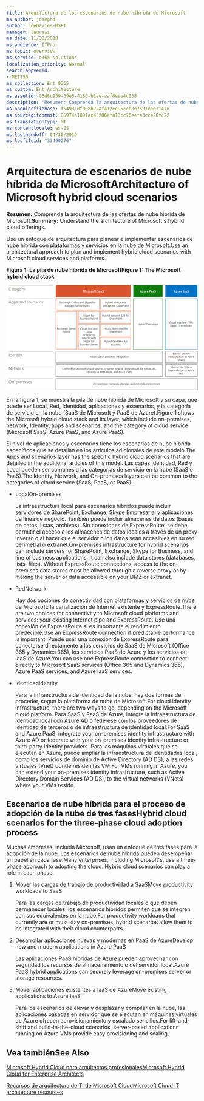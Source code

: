 ```yaml
---
title: Arquitectura de los escenarios de nube híbrida de Microsoft
ms.author: josephd
author: JoeDavies-MSFT
manager: laurawi
ms.date: 11/30/2018
ms.audience: ITPro
ms.topic: overview
ms.service: o365-solutions
localization_priority: Normal
search.appverid:
- MET150
ms.collection: Ent_O365
ms.custom: Ent_Architecture
ms.assetid: 06d8c959-39e5-4150-b1ae-aaf0eee4c058
description: 'Resumen: Comprenda la arquitectura de las ofertas de nube híbrida de Microsoft.'
ms.openlocfilehash: f5493c0f008b22af412ee95ccb8b7581eee71476
ms.sourcegitcommit: 85974a1891ac45286efa13cc76eefa3cce28fc22
ms.translationtype: MT
ms.contentlocale: es-ES
ms.lasthandoff: 04/30/2019
ms.locfileid: "33490276"
---
```

# <a name="architecture-of-microsoft-hybrid-cloud-scenarios"></a><span data-ttu-id="69f48-103">Arquitectura de escenarios de nube híbrida de Microsoft</span><span class="sxs-lookup"><span data-stu-id="69f48-103">Architecture of Microsoft hybrid cloud scenarios</span></span>

 <span data-ttu-id="69f48-104">**Resumen:** Comprenda la arquitectura de las ofertas de nube híbrida de Microsoft.</span><span class="sxs-lookup"><span data-stu-id="69f48-104">**Summary:** Understand the architecture of Microsoft's hybrid cloud offerings.</span></span>
  
<span data-ttu-id="69f48-105">Use un enfoque de arquitectura para planear e implementar escenarios de nube híbrida con plataformas y servicios en la nube de Microsoft.</span><span class="sxs-lookup"><span data-stu-id="69f48-105">Use an architectural approach to plan and implement hybrid cloud scenarios with Microsoft cloud services and platforms.</span></span>
  
<span data-ttu-id="69f48-106">**Figura 1: La pila de nube híbrida de Microsoft**</span><span class="sxs-lookup"><span data-stu-id="69f48-106">**Figure 1: The Microsoft hybrid cloud stack**</span></span>

![La pila de nube híbrida de Microsoft](media/Hybrid-Poster/Hybrid-Cloud-Stack.png)
  
<span data-ttu-id="69f48-108">En la figura 1, se muestra la pila de nube híbrida de Microsoft y su capa, que puede ser Local, Red, Identidad, aplicaciones y escenarios, y la categoría de servicio en la nube (SaaS de Microsoft y PaaS de Azure).</span><span class="sxs-lookup"><span data-stu-id="69f48-108">Figure 1 shows the Microsoft hybrid cloud stack and its layer, which include on-premises, network, Identity, apps and scenarios, and the category of cloud service (Microsoft SaaS, Azure PaaS, and Azure PaaS).</span></span>
  
<span data-ttu-id="69f48-109">El nivel de aplicaciones y escenarios tiene los escenarios de nube híbrida específicos que se detallan en los artículos adicionales de este modelo.</span><span class="sxs-lookup"><span data-stu-id="69f48-109">The Apps and scenarios layer has the specific hybrid cloud scenarios that are detailed in the additional articles of this model.</span></span> <span data-ttu-id="69f48-110">Las capas Identidad, Red y Local pueden ser comunes a las categorías de servicio en la nube (SaaS o PaaS).</span><span class="sxs-lookup"><span data-stu-id="69f48-110">The Identity, Network, and On-premises layers can be common to the categories of cloud service (SaaS, PaaS, or PaaS).</span></span>
  
- <span data-ttu-id="69f48-111">Local</span><span class="sxs-lookup"><span data-stu-id="69f48-111">On-premises</span></span>
    
    <span data-ttu-id="69f48-p102">La infraestructura local para escenarios híbridos puede incluir servidores de SharePoint, Exchange, Skype Empresarial y aplicaciones de línea de negocio. También puede incluir almacenes de datos (bases de datos, listas, archivos). Sin conexiones de ExpressRoute, se debe permitir el acceso a los almacenes de datos locales a través de un proxy inverso o al hacer que el servidor o los datos sean accesibles en su red perimetral o extranet.</span><span class="sxs-lookup"><span data-stu-id="69f48-p102">On-premises infrastructure for hybrid scenarios can include servers for SharePoint, Exchange, Skype for Business, and line of business applications. It can also include data stores (databases, lists, files). Without ExpressRoute connections, access to the on-premises data stores must be allowed through a reverse proxy or by making the server or data accessible on your DMZ or extranet.</span></span>
    
- <span data-ttu-id="69f48-115">Red</span><span class="sxs-lookup"><span data-stu-id="69f48-115">Network</span></span>
    
    <span data-ttu-id="69f48-116">Hay dos opciones de conectividad con plataformas y servicios de nube de Microsoft: la canalización de Internet existente y ExpressRoute.</span><span class="sxs-lookup"><span data-stu-id="69f48-116">There are two choices for connectivity to Microsoft cloud platforms and services: your existing Internet pipe and ExpressRoute.</span></span> <span data-ttu-id="69f48-117">Use una conexión de ExpressRoute si es importante el rendimiento predecible.</span><span class="sxs-lookup"><span data-stu-id="69f48-117">Use an ExpressRoute connection if predictable performance is important.</span></span> <span data-ttu-id="69f48-118">Puede usar una conexión de ExpressRoute para conectarse directamente a los servicios de SaaS de Microsoft (Office 365 y Dynamics 365), los servicios PaaS de Azure y los servicios de IaaS de Azure.</span><span class="sxs-lookup"><span data-stu-id="69f48-118">You can use one ExpressRoute connection to connect directly to Microsoft SaaS services (Office 365 and Dynamics 365), Azure PaaS services, and Azure IaaS services.</span></span>
    
- <span data-ttu-id="69f48-119">Identidad</span><span class="sxs-lookup"><span data-stu-id="69f48-119">Identity</span></span>
    
    <span data-ttu-id="69f48-120">Para la infraestructura de identidad de la nube, hay dos formas de proceder, según la plataforma de nube de Microsoft.</span><span class="sxs-lookup"><span data-stu-id="69f48-120">For cloud identity infrastructure, there are two ways to go, depending on the Microsoft cloud platform.</span></span> <span data-ttu-id="69f48-121">Para SaaS y PaaS de Azure, integre la infraestructura de identidad local con Azure AD o fedérese con los proveedores de identidad de terceros o de infraestructura de identidad local.</span><span class="sxs-lookup"><span data-stu-id="69f48-121">For SaaS and Azure PaaS, integrate your on-premises identity infrastructure with Azure AD or federate with your on-premises identity infrastructure or third-party identity providers.</span></span> <span data-ttu-id="69f48-122">Para las máquinas virtuales que se ejecutan en Azure, puede ampliar la infraestructura de identidades local, como los servicios de dominio de Active Directory (AD DS), a las redes virtuales (Vnet) donde residen las VM.</span><span class="sxs-lookup"><span data-stu-id="69f48-122">For VMs running in Azure, you can extend your on-premises identity infrastructure, such as Active Directory Domain Services (AD DS), to the virtual networks (VNets) where your VMs reside.</span></span>
    
## <a name="hybrid-cloud-scenarios-for-the-three-phase-cloud-adoption-process"></a><span data-ttu-id="69f48-123">Escenarios de nube híbrida para el proceso de adopción de la nube de tres fases</span><span class="sxs-lookup"><span data-stu-id="69f48-123">Hybrid cloud scenarios for the three-phase cloud adoption process</span></span>

<span data-ttu-id="69f48-p105">Muchas empresas, incluida Microsoft, usan un enfoque de tres fases para la adopción de la nube. Los escenarios de nube híbrida pueden desempeñar un papel en cada fase.</span><span class="sxs-lookup"><span data-stu-id="69f48-p105">Many enterprises, including Microsoft's, use a three-phase approach to adopting the cloud. Hybrid cloud scenarios can play a role in each phase.</span></span>
  
1. <span data-ttu-id="69f48-126">Mover las cargas de trabajo de productividad a SaaS</span><span class="sxs-lookup"><span data-stu-id="69f48-126">Move productivity workloads to SaaS</span></span>
    
    <span data-ttu-id="69f48-127">Para las cargas de trabajo de productividad locales o que deben permanecer locales, los escenarios híbridos permiten que se integren con sus equivalentes en la nube.</span><span class="sxs-lookup"><span data-stu-id="69f48-127">For productivity workloads that currently are or must stay on-premises, hybrid scenarios allow them to be integrated with their cloud counterparts.</span></span>
    
2. <span data-ttu-id="69f48-128">Desarrollar aplicaciones nuevas y modernas en PaaS de Azure</span><span class="sxs-lookup"><span data-stu-id="69f48-128">Develop new and modern applications in Azure PaaS</span></span>
    
    <span data-ttu-id="69f48-129">Las aplicaciones PaaS híbridas de Azure pueden aprovechar con seguridad los recursos de almacenamiento o del servidor local.</span><span class="sxs-lookup"><span data-stu-id="69f48-129">Azure PaaS hybrid applications can securely leverage on-premises server or storage resources.</span></span>
    
3. <span data-ttu-id="69f48-130">Mover aplicaciones existentes a IaaS de Azure</span><span class="sxs-lookup"><span data-stu-id="69f48-130">Move existing applications to Azure IaaS</span></span>
    
    <span data-ttu-id="69f48-131">Para los escenarios de elevar y desplazar y compilar en la nube, las aplicaciones basadas en servidor que se ejecutan en máquinas virtuales de Azure ofrecen aprovisionamiento y escalado sencillos.</span><span class="sxs-lookup"><span data-stu-id="69f48-131">For lift-and-shift and build-in-the-cloud scenarios, server-based applications running on Azure VMs provide easy provisioning and scaling.</span></span>
    
## <a name="see-also"></a><span data-ttu-id="69f48-132">Vea también</span><span class="sxs-lookup"><span data-stu-id="69f48-132">See Also</span></span>

[<span data-ttu-id="69f48-133">Microsoft Hybrid Cloud para arquitectos profesionales</span><span class="sxs-lookup"><span data-stu-id="69f48-133">Microsoft Hybrid Cloud for Enterprise Architects</span></span>](microsoft-hybrid-cloud-for-enterprise-architects.md)
  
[<span data-ttu-id="69f48-134">Recursos de arquitectura de TI de Microsoft Cloud</span><span class="sxs-lookup"><span data-stu-id="69f48-134">Microsoft Cloud IT architecture resources</span></span>](microsoft-cloud-it-architecture-resources.md)

